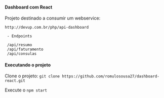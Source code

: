 #### Dashboard com React
Projeto destinado a consumir um webservice: 
```
http://devup.com.br/php/api-dashboard
 
 - Endpoints
 
 /api/resumo
 /api/faturamento
 /api/consulas
```
#### Executando o projeto

Clone o projeto: `git clone https://github.com/romulosousa27/dashboard-react.git`

Execute o `npm start`
